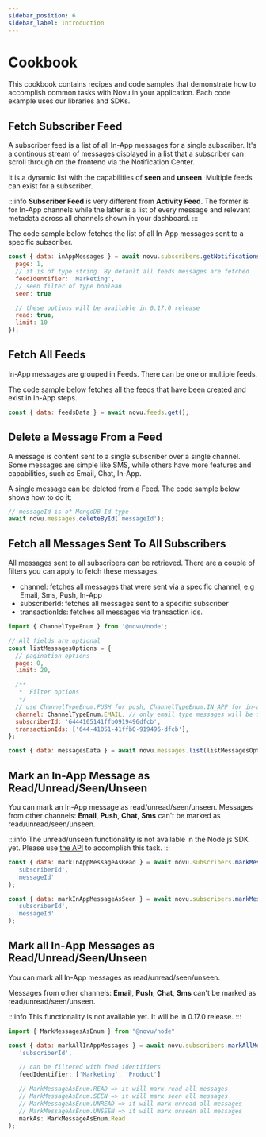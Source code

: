 ```yaml
---
sidebar_position: 6
sidebar_label: Introduction
---
```


# Cookbook

This cookbook contains recipes and code samples that demonstrate how to accomplish common tasks with Novu in your application. Each code example uses our libraries and SDKs.

## Fetch Subscriber Feed

A subscriber feed is a list of all In-App messages for a single subscriber. It's a continous stream of messages displayed in a list that a subscriber can scroll through on the frontend via the Notification Center.

It is a dynamic list with the capabilities of **seen** and **unseen**. Multiple feeds can exist for a subscriber.

:::info
**Subscriber Feed** is very different from **Activity Feed**. The former is for In-App channels while the latter is a list of every message and relevant metadata across all channels shown in your dashboard.
:::

The code sample below fetches the list of all In-App messages sent to a specific subscriber.

<Tabs groupId="language" queryString>
  <TabItem value="js" label="Node.js">

```js
const { data: inAppMessages } = await novu.subscribers.getNotificationsFeed('subscriberId', {
  page: 1,
  // it is of type string. By default all feeds messages are fetched
  feedIdentifier: 'Marketing',
  // seen filter of type boolean
  seen: true

  // these options will be available in 0.17.0 release
  read: true,
  limit: 10
});
```

</TabItem>
</Tabs>

## Fetch All Feeds

In-App messages are grouped in Feeds. There can be one or multiple feeds.

The code sample below fetches all the feeds that have been created and exist in In-App steps.

<Tabs groupId="language" queryString>
  <TabItem value="js" label="Node.js">

```javascript
const { data: feedsData } = await novu.feeds.get();
```

</TabItem>
</Tabs>

## Delete a Message From a Feed

A message is content sent to a single subscriber over a single channel. Some messages are simple like SMS, while others have more features and capabilities, such as Email, Chat, In-App.

A single message can be deleted from a Feed. The code sample below shows how to do it:

<Tabs groupId="language" queryString>
  <TabItem value="js" label="Node.js">

```javascript
// messageId is of MongoDB Id type
await novu.messages.deleteById('messageId');
```

  </TabItem>
</Tabs>

## Fetch all Messages Sent To All Subscribers

All messages sent to all subscribers can be retrieved. There are a couple of filters you can apply to fetch these messages.

- channel: fetches all messages that were sent via a specific channel, e.g Email, Sms, Push, In-App
- subscriberId: fetches all messages sent to a specific subscriber
- transactionIds: fetches all messages via transaction ids.

<Tabs groupId="language" queryString>
  <TabItem value="js" label="Node.js">

```javascript
import { ChannelTypeEnum } from '@novu/node';

// All fields are optional
const listMessagesOptions = {
  // pagination options
  page: 0,
  limit: 20,

  /**
   *  Filter options
   */
  // use ChannelTypeEnum.PUSH for push, ChannelTypeEnum.IN_APP for in-app,
  channel: ChannelTypeEnum.EMAIL, // only email type messages will be fetched
  subscriberId: '6444105141ffb0919496dfcb',
  transactionIds: ['644-41051-41ffb0-919496-dfcb'],
};

const { data: messagesData } = await novu.messages.list(listMessagesOptions);
```

  </TabItem>
</Tabs>

## Mark an In-App Message as Read/Unread/Seen/Unseen

You can mark an In-App message as read/unread/seen/unseen. Messages from other channels: **Email**, **Push**, **Chat**, **Sms** can't be marked as read/unread/seen/unseen.

:::info
The unread/unseen functionality is not available in the Node.js SDK yet. Please use [the API](https://docs.novu.co/api/mark-a-subscriber-feed-message-as-seen/) to accomplish this task.
:::

<Tabs groupId="language" queryString>
  <TabItem value="js" label="Node.js">

```javascript
const { data: markInAppMessageAsRead } = await novu.subscribers.markMessageRead(
  'subscriberId',
  'messageId'
);

const { data: markInAppMessageAsSeen } = await novu.subscribers.markMessageSeen(
  'subscriberId',
  'messageId'
);
```

  </TabItem>
</Tabs>

## Mark all In-App Messages as Read/Unread/Seen/Unseen

You can mark all In-App messages as read/unread/seen/unseen.

Messages from other channels: **Email**, **Push**, **Chat**, **Sms** can't be marked as read/unread/seen/unseen.

:::info
This functionality is not available yet. It will be in 0.17.0 release.
:::

<Tabs groupId="language" queryString>
  <TabItem value="js" label="Node.js">

```javascript
import { MarkMessagesAsEnum } from "@novu/node"

const { data: markAllInAppMessages } = await novu.subscribers.markAllMessagesAs(
   'subscriberId',

   // can be filtered with feed identifiers
   feedIdentifier: ['Marketing', 'Product']

   // MarkMessageAsEnum.READ => it will mark read all messages
   // MarkMessageAsEnum.SEEN => it will mark seen all messages
   // MarkMessageAsEnum.UNREAD => it will mark unread all messages
   // MarkMessageAsEnum.UNSEEN => it will mark unseen all messages
   markAs: MarkMessageAsEnum.Read
);
```

  </TabItem>
</Tabs>

